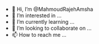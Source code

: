 - 👋 Hi, I’m @MahmoudRajehAmsha
- 👀 I’m interested in ...
- 🌱 I’m currently learning ...
- 💞️ I’m looking to collaborate on ...
- 📫 How to reach me ...

<!---
MahmoudRajehAmsha/MahmoudRajehAmsha is a ✨ special ✨ repository because its `README.md` (this file) appears on your GitHub profile.
You can click the Preview link to take a look at your changes.
--->
